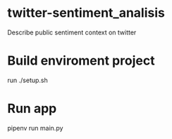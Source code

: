 # twitter-sentiment_analisis
Describe public sentiment context on twitter

# Build enviroment project

run ./setup.sh

# Run app

pipenv run main.py



